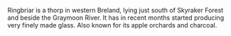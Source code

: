 Ringbriar is a thorp in western Breland, lying just south of Skyraker Forest and beside the Graymoon River.
It has in recent months started producing very finely made glass. Also known for its apple orchards and charcoal.